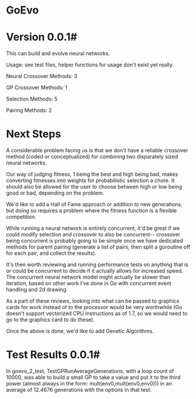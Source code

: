 # GoEvo #
# Version 0.0.1#

This can build and evolve neural networks.

Usage: see test files, helper functions for usage don't exist yet really.

Neural Crossover Methods: 3

GP Crossover Methods: 1

Selection Methods: 5

Pairing Methods: 2

# Next Steps #

 A considerable problem facing us is that we don't have a reliable crossover method (coded or conceptualized) for combining two disparately sized neural networks. 

Our way of judging fitness, 1 being the best and high being bad, makes converting fitnesses into weights for probabilistic selection a chore. It should also be allowed for the user to choose between high or low being good or bad, depending on the problem.

We'd like to add a Hall of Fame approach or addition to new generations, but doing so requires a problem where the fitness function is a flexible competition.

While running a neural network is entirely concurrent, it'd be great if we could modify selection and crossover to also be concurrent-- crossover being concurrent is probably going to be simple once we have dedicated methods for parent pairing (generate a list of pairs, then split a goroutine off for each pair, and collect the results).

It's then worth reviewing and running performance tests on anything that is or could be concurrent to decide if it actually allows for increased speed. The concurrent neural network model might actually be slower than iteration, based on other work I've done in Go with concurrent event handling and 2d drawing. 

As a part of these reviews, looking into what can be passed to graphics cards for work instead of to the processor would be very worthwhile (Go doesn't support vectorized CPU instructions as of 1.7, so we would need to go to the graphics card to do these).

Once the above is done, we'd like to add Genetic Algorithms.

# Test Results 0.0.1#

In goevo_2_test, TestGPRunAverageGenerations, with a loop count of 10000, was able to build a small GP to take a value and put it to the third power (almost always in the form: mult(env0,mult(env0,env0))) in an average of 12.4676 generations with the options in that test.